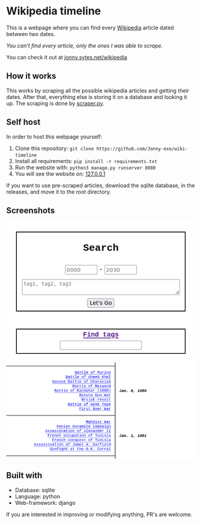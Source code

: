 # Wikipedia timeline
This is a webpage where you can find every [Wikipedia](https://wikipedia.org) article
dated between two dates.

*You can't find every article, only the ones I was able to scrape.*

You can check it out at [jonny.sytes.net/wikipedia](https://jonny.sytes.net/wiki)

## How it works
This works by scraping all the possible wikipedia articles and getting their dates. After that, everything else is storing it on a database and looking it up.
The scraping is done by [scraper.py](/app/management/commands/scraper.py).

## Self host
In order to host this webpage yourself: 
 1. Clone this repository: `git clone https://github.com/Jonny-exe/wiki-timeline`
 2. Install all requirements: `pip install -r requirements.txt`
 3. Run the website with: `python3 manage.py runserver 8080`
 4. You will see the website on: [127.0.0.1](http://127.0.0.1)

If you want to use pre-scraped articles, download the sqlite database, in the releases, and move it to the root directory.

## Screenshots
![Screenshot1](screenshots/search.png?raw=true)
![Screenshot1](screenshots/info.png?raw=true)

## Built with
 * Database: sqlite
 * Language: python
 * Web-framework: django


If you are interested in improving or modifying anything, PR's are welcome.
